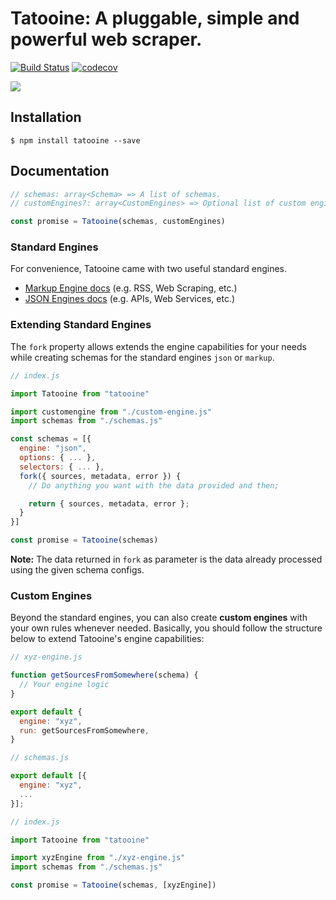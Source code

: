 # Tatooine: A pluggable, simple and powerful web scraper.

[![Build Status](https://travis-ci.org/obetomuniz/tatooine.svg?branch=master)](https://travis-ci.org/obetomuniz/tatooine)
[![codecov](https://codecov.io/gh/obetomuniz/tatooine/branch/master/graph/badge.svg)](https://codecov.io/gh/obetomuniz/tatooine)

<img src="https://cloud.githubusercontent.com/assets/1680157/17003290/a47ea06a-4ea5-11e6-8fc0-c36988534226.png" />

## Installation

```ssh
$ npm install tatooine --save
```

## Documentation

```js
// schemas: array<Schema> => A list of schemas.
// customEngines?: array<CustomEngines> => Optional list of custom engines.

const promise = Tatooine(schemas, customEngines)
```

### Standard Engines

For convenience, Tatooine came with two useful standard engines.

- [Markup Engine docs](https://github.com/obetomuniz/tatooine/tree/master/docs/engines/MARKUP.md) (e.g. RSS, Web Scraping, etc.)
- [JSON Engines docs](https://github.com/obetomuniz/tatooine/tree/master/docs/engines/JSON.md) (e.g. APIs, Web Services, etc.)

### Extending Standard Engines

The `fork` property allows extends the engine capabilities for your needs while creating schemas for the standard engines `json` or `markup`.

```js
// index.js

import Tatooine from "tatooine"

import customengine from "./custom-engine.js"
import schemas from "./schemas.js"

const schemas = [{
  engine: "json",
  options: { ... },
  selectors: { ... },
  fork({ sources, metadata, error }) {
    // Do anything you want with the data provided and then;

    return { sources, metadata, error };
  }
}]

const promise = Tatooine(schemas)
```

**Note:** The data returned in `fork` as parameter is the data already processed using the given schema configs.

### Custom Engines

Beyond the standard engines, you can also create **custom engines** with your own rules whenever needed. Basically, you should follow the structure below to extend Tatooine's engine capabilities:

```js
// xyz-engine.js

function getSourcesFromSomewhere(schema) {
  // Your engine logic
}

export default {
  engine: "xyz",
  run: getSourcesFromSomewhere,
}
```

```js
// schemas.js

export default [{
  engine: "xyz",
  ...
}];
```

```js
// index.js

import Tatooine from "tatooine"

import xyzEngine from "./xyz-engine.js"
import schemas from "./schemas.js"

const promise = Tatooine(schemas, [xyzEngine])
```
